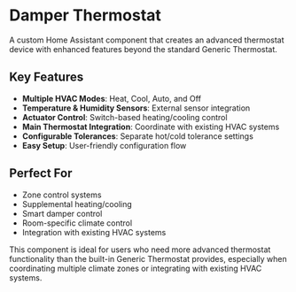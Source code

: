 # Damper Thermostat

A custom Home Assistant component that creates an advanced thermostat device with enhanced features beyond the standard Generic Thermostat.

## Key Features

- **Multiple HVAC Modes**: Heat, Cool, Auto, and Off
- **Temperature & Humidity Sensors**: External sensor integration
- **Actuator Control**: Switch-based heating/cooling control
- **Main Thermostat Integration**: Coordinate with existing HVAC systems
- **Configurable Tolerances**: Separate hot/cold tolerance settings
- **Easy Setup**: User-friendly configuration flow

## Perfect For

- Zone control systems
- Supplemental heating/cooling
- Smart damper control
- Room-specific climate control
- Integration with existing HVAC systems

This component is ideal for users who need more advanced thermostat functionality than the built-in Generic Thermostat provides, especially when coordinating multiple climate zones or integrating with existing HVAC systems.

